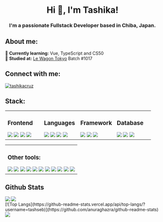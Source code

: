 <h1 align="center">Hi 👋, I'm Tashika!</h1>
<h3 align="center">I'm a passionate Fullstack Developer based in Chiba, Japan.</h3>

## About me:
🧠 <b>Currently learning:</b> Vue, TypeScript and CS50 <br>
🚙 <b>Studied at:</b> [Le Wagon Tokyo](https://www.lewagon.com/tokyo) Batch #1017 <br>

## Connect with me:
<p align="left">
<a href="https://linkedin.com/in/tashikacruz" target="blank"><img align="center" src="https://img.shields.io/badge/linkedin-%230077B5.svg?style=for-the-badge&logo=linkedin&logoColor=white" alt="tashikacruz" /></a>
</p>

## Stack: 
<table><tr><td valign="top" width="25%">
  
<div align="left">
  <h3> Frontend </h3>
   <img src="https://img.shields.io/badge/html5-%23E34F26.svg?style=for-the-badge&logo=html5&logoColor=white" />
   <img src="https://img.shields.io/badge/css3-%231572B6.svg?style=for-the-badge&logo=css3&logoColor=white" />
   <img src="https://img.shields.io/badge/bootstrap-%23563D7C.svg?style=for-the-badge&logo=bootstrap&logoColor=white" />
   <img src="https://img.shields.io/badge/react-%2320232a.svg?style=for-the-badge&logo=react&logoColor=%2361DAFB" />
</div>
  
</td><td valign="top" width="25%">
  
<div align="left">
  <h3> Languages </h3>
  <img src="https://img.shields.io/badge/ruby-%23CC342D.svg?style=for-the-badge&logo=ruby&logoColor=white" />
  <img src="https://img.shields.io/badge/python-3670A0?style=for-the-badge&logo=python&logoColor=ffdd54" />
 <img src="https://img.shields.io/badge/javascript-%23323330.svg?style=for-the-badge&logo=javascript&logoColor=%23F7DF1E" />
   <img src="https://img.shields.io/badge/c%23-%23239120.svg?style=for-the-badge&logo=c-sharp&logoColor=white" />
</div>
  
</td><td valign="top" width="25%">
  
<div align="left">
  <h3> Framework </h3>
   <img src="https://img.shields.io/badge/rails-%23CC0000.svg?style=for-the-badge&logo=ruby-on-rails&logoColor=white" />
   <img src="https://img.shields.io/badge/django-%23092E20.svg?style=for-the-badge&logo=django&logoColor=white" />
   <img src="https://img.shields.io/badge/.NET-5C2D91?style=for-the-badge&logo=.net&logoColor=white" />
</div>

</td><td valign="top" width="25%">
  
<div align="left">
  <h3> Database </h3>
   <img src="https://img.shields.io/badge/Microsoft%20SQL%20Server-CC2927?style=for-the-badge&logo=microsoft%20sql%20server&logoColor=white" />
   <img src="https://img.shields.io/badge/postgres-%23316192.svg?style=for-the-badge&logo=postgresql&logoColor=white" />
   <img src="https://img.shields.io/badge/sqlite-%2307405e.svg?style=for-the-badge&logo=sqlite&logoColor=white" />
</div>

</td></tr></table>                                                                                                      
<table><tr><td valign="top" width="100%">
<h3 align="left">Other tools:</h3>     
  <img src="https://img.shields.io/badge/webpack-%238DD6F9.svg?style=for-the-badge&logo=webpack&logoColor=black" />
  <img src="https://img.shields.io/badge/yarn-%232C8EBB.svg?style=for-the-badge&logo=yarn&logoColor=white" />         
  <img src="https://img.shields.io/badge/node.js-6DA55F?style=for-the-badge&logo=node.js&logoColor=white" />
  <img src="https://img.shields.io/badge/heroku-%23430098.svg?style=for-the-badge&logo=heroku&logoColor=white" />
  <img src="https://img.shields.io/badge/figma-%23F24E1E.svg?style=for-the-badge&logo=figma&logoColor=white" />
  <img src="https://img.shields.io/badge/Notion-%23000000.svg?style=for-the-badge&logo=notion&logoColor=white" />
  <img src="https://img.shields.io/badge/Trello-%23026AA7.svg?style=for-the-badge&logo=Trello&logoColor=white" />
  <img src="https://img.shields.io/badge/Postman-FF6C37?style=for-the-badge&logo=postman&logoColor=white" />
  <img src="https://img.shields.io/badge/Slack-4A154B?style=for-the-badge&logo=slack&logoColor=white" />
  <img src="https://img.shields.io/badge/pycharm-143?style=for-the-badge&logo=pycharm&logoColor=black&color=black&labelColor=green" />
  <img src="https://img.shields.io/badge/Visual%20Studio%20Code-0078d7.svg?style=for-the-badge&logo=visual-studio-code&logoColor=white" />
</td></tr></table>  
                                                           



## Github Stats  
<img src="https://github-readme-streak-stats.herokuapp.com/?user=tashseb&hide_border=true&layout=compact" align="left" />
<img src="https://github-readme-stats.vercel.app/api?username=tashseb&show_icons=true&count_private=true&hide_border=true" align="left" />  
<br/>  
[![Top Langs](https://github-readme-stats.vercel.app/api/top-langs/?username=tashseb)](https://github.com/anuraghazra/github-readme-stats)
<img src="https://github-readme-stats.vercel.app/api/top-langs/?username=tashseb&hide_border=true&layout=compact" align="left" />
<br/>  



<br/>  

  

<br/>  


<br/>  
